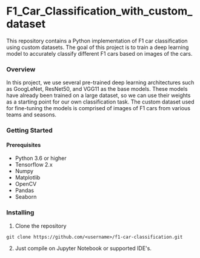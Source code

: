 # F1_Car_Classification_with_custom_dataset

This repository contains a Python implementation of F1 car classification using custom datasets. The goal of this project is to train a deep learning model to accurately classify different F1 cars based on images of the cars.

### Overview

In this project, we use several pre-trained deep learning architectures such as GoogLeNet, ResNet50, and VGG11 as the base models. These models have already been trained on a large dataset, so we can use their weights as a starting point for our own classification task. The custom dataset used for fine-tuning the models is comprised of images of F1 cars from various teams and seasons.

### Getting Started

#### Prerequisites

- Python 3.6 or higher
- Tensorflow 2.x
- Numpy
- Matplotlib
- OpenCV
- Pandas
- Seaborn

### Installing
1. Clone the repository
```
git clone https://github.com/<username>/f1-car-classification.git
```
2. Just compile on Jupyter Notebook or supported IDE's.




